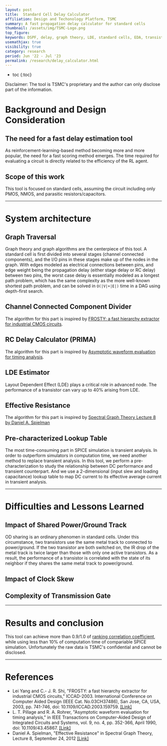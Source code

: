 ```yaml
---
layout: post
title:  Standard Cell Delay Calculator
affiliation: Design and Techonology Platform, TSMC
summary: A fast propagation delay calculator for standard cells
thumbnail: /assets/img/TSMC-Logo.png
top_figure: 
keywords: DSPF, delay, graph theory, LDE, standard cells, EDA, transistors
usemathjax: true
visibility: true
category: research
period: Jun '22 - Jul '23
permalink: /research/delay_calculator.html
---
```


- toc 
{:toc}

Disclaimer: The tool is TSMC's proprietary and the author can only disclose part of the information.

# Background and Design Consideration
## The need for a fast delay estimation tool
As reinforcement-learning-based method becoming more and more popular, the need for a fast scoring method emerges.
The time required for evaluating a circuit is directly related to the efficiency of the RL agent.

## Scope of this work
This tool is focused on standard cells, assuming the circuit including only PMOS, NMOS, and parasitic resistors/capacitors.

---
# System architecture

## Graph Traversal
Graph theory and graph algorithms are the centerpiece of this tool.
A standard cell is first divided into several stages (channel connected components), and the I/O pins in these stages make up of the nodes in the graph.
With edges modeled as electrical connections between pins, and edge weight being the propagation delay (either stage delay or RC delay) between two pins,
the worst case delay is essentially modeled as a longest path problem, which has the same complexity as the more well-known shortest path problem, 
and can be solved in `O(|V|+|E|)` time in a DAG using depth-first search.

## Channel Connected Component Divider
The algorithm for this part is inspired by [FROSTY: a fast hierarchy extractor for industrial CMOS circuits](https://ieeexplore.ieee.org/document/1257891).

## RC Delay Calculator (PRIMA)
The algorithm for this part is inspired by [Asymptotic waveform evaluation for timing analysis](https://ieeexplore.ieee.org/document/45867).

## LDE Estimator
Layout Dependent Effect (LDE) plays a critical role in advanced node.
The performance of a transistor can vary up to 40% arising from LDE.

## Effective Resistance
The algorithm for this part is inspired by [Spectral Graph Theory Lecture 8 by Daniel A. Spielman](https://www.cs.yale.edu/homes/spielman/561/2012/lect08-12.pdf)

## Pre-characterized Lookup Table
The most time-consuming part in SPICE simulation is transient analysis.
In order to outperform simulators in computation time, we need another method to replace transient analysis.
In this tool, we perform a pre-characterization to study the relationship between DC performance and transient counterpart.
And we use a 2-dimensional (input slew and loading capacitance) lookup table to map DC current to its effective average current in transient analysis.

---

# Difficulties and Lessons Learned

## Impact of Shared Power/Ground Track
OD sharing is an ordinary phenomen in standard cells.
Under this circumstance, two transistors use the same metal track to connected to power/ground.
If the two transistor are both switched on, the IR drop of the metal track is twice larger than those with only one active transistors.
As a result, the performance of a transistor is correlated with the state of its neighbor if they shares the same metal track to power/ground.

## Impact of Clock Skew

## Complexity of Transmission Gate

---

# Results and conclusion
This tool can achieve more than 0.9/1.0 of [ranking correlation coefficient](https://en.wikipedia.org/wiki/Spearman's_rank_correlation_coefficient),
while using less than 10% of computation time of compariable SPICE simulation.
Unfortunately the raw data is TSMC's confidential and cannot be disclosed.

---

# References
- Lei Yang and C.- J. R. Shi, "FROSTY: a fast hierarchy extractor for industrial CMOS circuits," ICCAD-2003. International Conference on Computer Aided Design (IEEE Cat. No.03CH37486), San Jose, CA, USA, 2003, pp. 741-746, doi: 10.1109/ICCAD.2003.159759. [[Link]](https://ieeexplore.ieee.org/document/1257891)
- L. T. Pillage and R. A. Rohrer, "Asymptotic waveform evaluation for timing analysis," in IEEE Transactions on Computer-Aided Design of Integrated Circuits and Systems, vol. 9, no. 4, pp. 352-366, April 1990, doi: 10.1109/43.45867. [[Link]](https://ieeexplore.ieee.org/document/45867)
- Daniel A. Spielman, "Effective Resistance" in Spectral Graph Theory, Lecture 8, September 24, 2012 [[Link]](https://www.cs.yale.edu/homes/spielman/561/2012/lect08-12.pdf)

